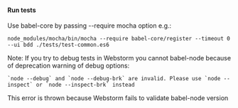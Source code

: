 #### Run tests ####

Use babel-core by passing --require mocha option e.g.:
    
    node_modules/mocha/bin/mocha --require babel-core/register --timeout 0 --ui bdd ./tests/test-common.es6
    
Note: If you try to debug tests in Webstorm you cannot babel-node because of deprecation warning of debug options:
    
    `node --debug` and `node --debug-brk` are invalid. Please use `node --inspect` or `node --inspect-brk` instead

This error is thrown because Webstorm fails to validate babel-node version